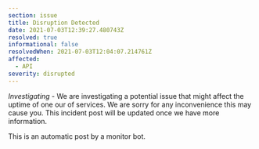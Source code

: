```yaml
---
section: issue
title: Disruption Detected
date: 2021-07-03T12:39:27.480743Z
resolved: true
informational: false
resolvedWhen: 2021-07-03T12:04:07.214761Z
affected:
  - API
severity: disrupted
---
```

*Investigating* - We are investigating a potential issue that might affect the uptime of one our of services. We are sorry for any inconvenience this may cause you. This incident post will be updated once we have more information.

This is an automatic post by a monitor bot.
        